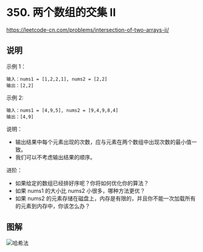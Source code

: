 # 350. 两个数组的交集 II
https://leetcode-cn.com/problems/intersection-of-two-arrays-ii/

## 说明

示例 1：
```
输入：nums1 = [1,2,2,1], nums2 = [2,2]
输出：[2,2]
```

示例 2:
```
输入：nums1 = [4,9,5], nums2 = [9,4,9,8,4]
输出：[4,9]
```

说明：
- 输出结果中每个元素出现的次数，应与元素在两个数组中出现次数的最小值一致。
- 我们可以不考虑输出结果的顺序。

进阶：
- 如果给定的数组已经排好序呢？你将如何优化你的算法？
- 如果 nums1 的大小比 nums2 小很多，哪种方法更优？
- 如果 nums2 的元素存储在磁盘上，内存是有限的，并且你不能一次加载所有的元素到内存中，你该怎么办？

## 图解

![哈希法](https://assets.leetcode-cn.com/solution-static/350/350_fig1.gif)



